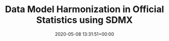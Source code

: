 ---
authors:
- David Matic
categories: []
date: '2020-05-08 13:31:51+00:00'
external_link: ''
image:
  caption: ''
  focal_point: ''
  preview_only: false
slides: ''
summary: ''
tags:
- Ongoing
title: Data Model Harmonization in Official Statistics using SDMX
url_code: ''
url_pdf: ''
url_slides: ''
url_video: ''
---
